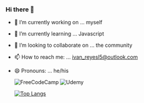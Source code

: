 ### Hi there 👋

- 🔭 I’m currently working on ... myself
- 🌱 I’m currently learning ... Javascript
- 👯 I’m looking to collaborate on ... the community
- 📫 How to reach me: ... ivan_reyesl5@outlook.com
- 😄 Pronouns: ... he/his

  ![FreeCodeCamp](https://img.shields.io/badge/Freecodecamp-%23123.svg?&style=for-the-badge&logo=freecodecamp&logoColor=green)
  ![Udemy](https://img.shields.io/badge/Udemy-A435F0?style=for-the-badge&logo=Udemy&logoColor=white) 

  [![Top Langs](https://github-readme-stats.vercel.app/api/top-langs/?username=IvanReyesl7&layout=compact)](https://github.com/IvanReyesl7/github-readme-stats)




